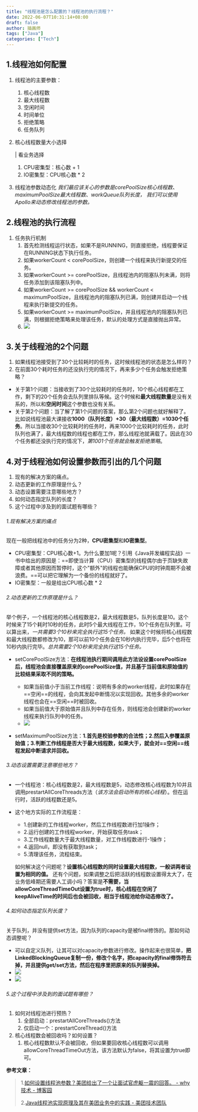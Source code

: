 ```yaml
---
title: "线程池是怎么配置的？线程池的执行流程？"
date: 2022-06-07T10:31:14+08:00
draft: false
author: 插画师
tags: ["Java"]
categories: ["Tech"]
---
```


## 1.线程池如何配置
1. 线程池的主要参数：
	1. 核心线程数
	2. 最大线程数
	3. 空闲时间
	4. 时间单位
	5. 拒绝策略
	6. 任务队列

2. 核心线程数量大小选择
	
	| 看业务选择
	
	1. CPU密集型：核心数 + 1
	2. IO密集型：CPU核心数 * 2
	
3. 线程池参数动态化
	*我们最应该关心的参数是corePoolSize核心线程数、maximumPoolSize最大线程数、workQueue队列长度，
	我们可以使用Apollo来动态修改线程池的参数。*
## 2.线程池的执行流程
1. 任务执行机制
	1. 首先检测线程运行状态，如果不是RUNNING，则直接拒绝，线程要保证在RUNNING状态下执行任务。
	2. 如果workerCount < corePoolSize，则创建一个线程来执行新提交的任务。
	3. 如果workerCount >= corePoolSize，且线程池内的阻塞队列未满，则将任务添加到该阻塞队列中。
	4. 如果workerCount >= corePoolSize && workerCount < maximumPoolSize，且线程池内的阻塞队列已满，则创建并启动一个线程来执行新提交的任务。
	5. 如果workerCount >= maximumPoolSize，并且线程池内的阻塞队列已满，则根据拒绝策略来处理该任务，默认的处理方式是直接抛出异常。
	6. ![](/线程池是怎么配置的？线程池的执行流程？/20220519044007.png)

## 3.关于线程池的2个问题
1. 如果线程池接受到了30个比较耗时的任务，这时候线程池的状态是怎么样的？
2. 在前面30个耗时任务的还没执行完的情况下，再来多少个任务会触发拒绝策略？

- 关于第1个问题：当接收到了30个比较耗时的任务时，10个核心线程都在工作，剩下的20个任务会去队列里排队等候。这个时候和**最大线程数量**是没有关系的，所以和**空闲时间**这个参数也没有关系。
- 关于第2个问题：当了解了第1个问题的答案，那么第2个问题也就好解释了。比如说线程池最大课接收**1000（队列长度）+30（最大线程数）=1030个任务**。所以当接收30个比较耗时的任务时，再来1000个比较耗时的任务，此时队列也满了，最大线程数的线程也都在工作，那么线程池就满载了。因此在30个任务都还没执行完的情况下，*第1001个任务就会触发拒绝策略*。

## 4.对于线程池如何设置参数而引出的几个问题
1. 现有的解决方案的痛点。
2. 动态更新的工作原理是什么？
3. 动态设置需要注意哪些地方？
4. 如何动态指定队列的长度？
5. 这个过程中涉及到的面试题有哪些？

###### 1.现有解决方案的痛点
现在一般把线程池中的任务分为2种，**CPU密集型**和**IO密集型**。
- CPU密集型：CPU核心数+1。为什么要加1呢？引用《Java并发编程实战》一书中给出的原因是：==即使当计算（CPU）密集型的线程偶尔由于页缺失故障或者其他原因而暂停时，这个"额外"的线程也能确保CPU的时钟周期不会被浪费。==可以把它理解为一个备份的线程就好了。
- IO密集型：一般是给出CPU核心数 * 2

###### 2.动态更新的工作原理是什么？
举个例子，一个线程池的核心线程数是2，最大线程数是5，队列长度是10。这个时候来了15个耗时10秒的任务，此时5个最大线程在工作，10个任务在队列里。可以算出来，*一共需要3个10秒来完全执行这15个任务。*
如果这个时候将核心线程数和最大线程数都修改为10，那可以前10个任务会在10秒内执行完毕，后5个也将在10秒内执行完毕。*总共需要2个10秒来完全执行这15个任务。*
- setCorePoolSize方法：**在线程池执行期间调用此方法设设置corePoolSize后，线程池会直接覆盖原来的corePoolSize值，并且基于当前值和原始值的比较结果采取不同的策略。**
	- 如果当前值小于当前工作线程：说明有多余的worker线程，此时如果存在==空闲==的线程，会向其发起中断情况以实现回收。其他多余的worker线程也会在==空闲==时被回收。
	- 如果当前值大于原始值并且队列中存在任务，则线程池会创建新的worker线程来执行队列中的任务。
	- ![](/线程池是怎么配置的？线程池的执行流程？/20220520100715.png)

- setMaximumPoolSize方法：**1.首先是校验参数的合法性；2.然后入参覆盖原始值；3.判断工作线程是否大于最大线程数，如果大于，就会对==空闲==线程发起中断请求并回收。**

###### 3.动态设置需要注意哪些地方？
- 一个线程池：核心线程数是2，最大线程数是5，动态修改核心线程数为10并且调用prestartAllCoreThreads方法（*该方法会启动所有的核心线程*）。但在运行时，活跃的线程数还是5。
- 这个地方实际的工作流程是：
	- 1.创建新的工作线程worker，然后工作线程数进行加1操作；
	- 2.运行创建的工作线程worker，开始获取任务task；
	- 3.工作线程数量大于最大线程数量，对工作线程数进行-1操作；
	- 4.返回null，即没有获取到task；
	- 5.清理该任务，流程结束。

	如何解决这个问题呢？**设置核心线程数的同时设置最大线程数，一般讲两者设置为相同的值。**
	还有个问题，如果调整之后把活跃的线程数设置得太大了，在业务低峰期还需要人工调小吗？答案是**不需要，当allowCoreThreadTimeOut设置为true时，核心线程在空闲了keepAliveTime的时间后也会被回收，相当于线程池给你动态修改了。**

###### 4.如何动态指定队列长度？
关于队列，并没有提供set方法，因为队列的capacity是被final修饰的。那如何动态调整呢？
- 可以自定义队列，让其可以对capacity参数进行修改。操作起来也很简单，**把LinkedBlockingQueue复制一份，修改个名字，把capacity的final修饰符去掉，并且提供get/set方法，然后在程序里把原来的队列替换掉。**
- ![](/线程池是怎么配置的？线程池的执行流程？/20220520103940.png)
- ![](/线程池是怎么配置的？线程池的执行流程？/20220520103946.png)

###### 5.这个过程中涉及到的面试题有哪些？
1. 如何对线程池进行预热？
	1. 全部启动：prestartAllCoreThreads()方法
	2. 仅启动一个：prestartCoreThread()方法
2. 核心线程数会被回收吗？如何设置？
	1. 核心线程数默认不会被回收，但如果要回收核心线程数可以调用allowCoreThreadTimeOut方法，该方法默认为false，将其设置为true即可。

**参考文章：**

> 1.[如何设置线程池参数？美团给出了一个让面试官虎躯一震的回答。 - why技术 - 博客园](https://www.cnblogs.com/thisiswhy/p/12690630.html)
>
> 2.[Java线程池实现原理及其在美团业务中的实践 - 美团技术团队](https://tech.meituan.com/2020/04/02/java-pooling-pratice-in-meituan.html)
